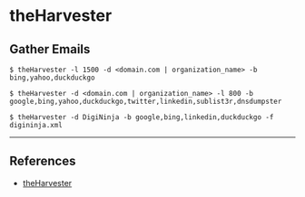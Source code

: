 # theHarvester

## Gather Emails

`$ theHarvester -l 1500 -d <domain.com | organization_name> -b bing,yahoo,duckduckgo`

```
$ theHarvester -d <domain.com | organization_name> -l 800 -b google,bing,yahoo,duckduckgo,twitter,linkedin,sublist3r,dnsdumpster

$ theHarvester -d DigiNinja -b google,bing,linkedin,duckduckgo -f digininja.xml
```

---
## References

- [theHarvester](https://github.com/laramies/theHarvester)